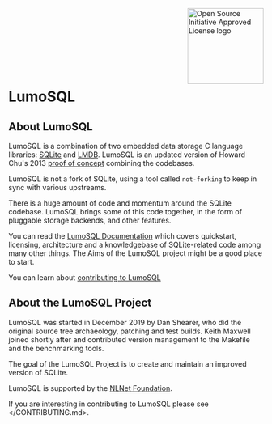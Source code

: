 <!-- SPDX-License-Identifier: AGPL-3.0-only -->
<!-- SPDX-FileCopyrightText: 2020 The LumoSQL Authors, 2019 Oracle -->
<!-- SPDX-ArtifactOfProjectName: LumoSQL -->
<!-- SPDX-FileType: Documentation -->
<!-- SPDX-FileComment: Original by Dan Shearer, 2020 -->

<a href="https://opensource.org"><img height="150" align="right" src="https://opensource.org/files/OSIApprovedCropped.png" alt="Open Source Initiative Approved License logo"></a>  <br><br><br><br><br><br><br>
  
  
# LumoSQL

## About LumoSQL

LumoSQL is a combination of two embedded data storage C language libraries:
[SQLite](https://sqlite.org) and [LMDB](https://github.com/LMDB/lmdb). LumoSQL
is an updated version of Howard Chu's 2013
[proof of concept](https://github.com/LMDB/sqlightning) combining the codebases.

LumoSQL is not a fork of SQLite, using a tool called ```not-forking``` to keep in sync with various upstreams.

There is a huge amount of code and momentum around the SQLite codebase. LumoSQL 
brings some of this code together, in the form of pluggable storage backends, and 
other features.

You can read the [LumoSQL Documentation](https://lumosql.github.io) which
covers quickstart, licensing, architecture and a knowledgebase of
SQLite-related code among many other things. The Aims of the LumoSQL project
might be a good place to start.

You can learn about [contributing to LumoSQL](./CONTRIBUTING.md)

## About the LumoSQL Project

LumoSQL was started in December 2019 by Dan Shearer, who did the original source
tree archaeology, patching and test builds. Keith Maxwell joined shortly after
and contributed version management to the Makefile and the benchmarking tools.

The goal of the LumoSQL Project is to create and maintain an improved version of
SQLite.

LumoSQL is supported by the [NLNet Foundation](https://nlnet.nl).

If you are interesting in contributing to LumoSQL please see </CONTRIBUTING.md>.

